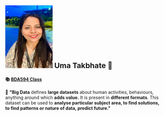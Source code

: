 #  <sub> <img src="uma.PNG" width="150" height="200" alt="Uma"> Uma Takbhate :wave:

#### :books: [BDA594 Class](https://sdsu.instructure.com/courses/186022)
:thinking: **"Big Data** defines **large datasets** about human activities, behaviours, anything around which **adds value.**
It is present in **different formats**. This dataset can be used to **analyse particular subject area, to find solutions,
to find patterns or nature of data, predict future."** </sub>


